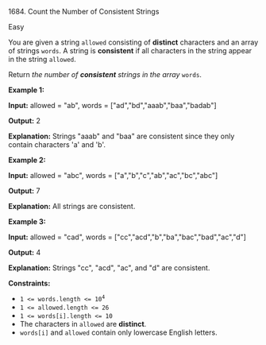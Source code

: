 1684\. Count the Number of Consistent Strings

Easy

You are given a string `allowed` consisting of **distinct** characters and an array of strings `words`. A string is **consistent** if all characters in the string appear in the string `allowed`.

Return _the number of **consistent** strings in the array_ `words`.

**Example 1:**

**Input:** allowed = "ab", words = ["ad","bd","aaab","baa","badab"]

**Output:** 2

**Explanation:** Strings "aaab" and "baa" are consistent since they only contain characters 'a' and 'b'.

**Example 2:**

**Input:** allowed = "abc", words = ["a","b","c","ab","ac","bc","abc"]

**Output:** 7

**Explanation:** All strings are consistent.

**Example 3:**

**Input:** allowed = "cad", words = ["cc","acd","b","ba","bac","bad","ac","d"]

**Output:** 4

**Explanation:** Strings "cc", "acd", "ac", and "d" are consistent.

**Constraints:**

*   <code>1 <= words.length <= 10<sup>4</sup></code>
*   `1 <= allowed.length <= 26`
*   `1 <= words[i].length <= 10`
*   The characters in `allowed` are **distinct**.
*   `words[i]` and `allowed` contain only lowercase English letters.